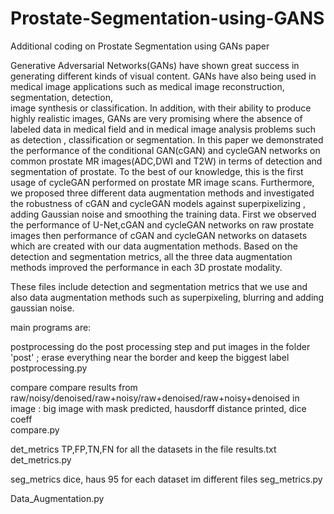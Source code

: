 # Prostate-Segmentation-using-GANS
Additional coding on Prostate Segmentation using GANs paper


Generative Adversarial Networks(GANs) have shown great success in generating different kinds of visual content. 
GANs have also being used in medical image applications such as medical image reconstruction, segmentation, detection,  
image synthesis or classification. In addition, with their ability to produce highly realistic images, GANs are very 
promising where the absence of labeled data in medical field and in medical image analysis problems such as detection , 
classification or segmentation.  In this paper we demonstrated the performance of the conditional GAN(cGAN) and cycleGAN 
networks on common prostate MR images(ADC,DWI and T2W) in terms of detection and segmentation of prostate.
To the best of our knowledge, this is the first usage of cycleGAN performed on prostate MR image scans. 
Furthermore, we proposed three different data augmentation methods and investigated the robustness of cGAN and 
cycleGAN models against superpixelizing , adding Gaussian noise and smoothing the training data. 
First we observed the performance of U-Net,cGAN and cycleGAN networks on raw prostate images then performance of 
cGAN and cycleGAN networks on datasets which are created with our data augmentation methods. Based on the detection 
and segmentation metrics, all the three data augmentation methods improved the performance in each 3D prostate modality.





These files include detection and segmentation metrics that we use and also data augmentation methods 
such as superpixeling, blurring and adding gaussian noise.

main programs are:

postprocessing 
    do the post processing step and put images in the folder 'post' ; erase everything near the border and 
keep the biggest label
    postprocessing.py
    

compare 
    compare results from raw/noisy/denoised/raw+noisy/raw+denoised/raw+noisy+denoised 
    in image : big image with mask predicted, hausdorff distance printed, dice coeff        
    compare.py
    

det_metrics 
    TP,FP,TN,FN for all the datasets in the file results.txt
    det_metrics.py
    

seg_metrics 
    dice, haus 95 for each dataset im different files 
    seg_metrics.py
   

Data_Augmentation.py
    
